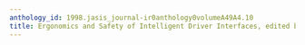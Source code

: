 ```yaml
---
anthology_id: 1998.jasis_journal-ir0anthology0volumeA49A4.10
title: Ergonomics and Safety of Intelligent Driver Interfaces, edited by Y. Ian Noy
---
```

